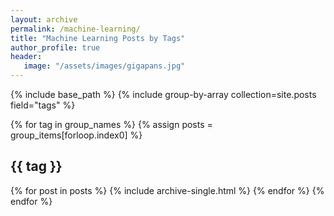 ```yaml
---
layout: archive
permalink: /machine-learning/
title: "Machine Learning Posts by Tags"
author_profile: true
header:
   image: "/assets/images/gigapans.jpg"
---
```

{% include base_path %}
{% include group-by-array collection=site.posts field="tags" %}

{% for tag in group_names %}
   {% assign posts = group_items[forloop.index0] %}
   <h2 id="{{ tag | slugify }}" class="archive_subtitle">{{ tag }} </h2>
   {% for post in posts %}
      {% include archive-single.html %}
   {% endfor %}
{% endfor %}   